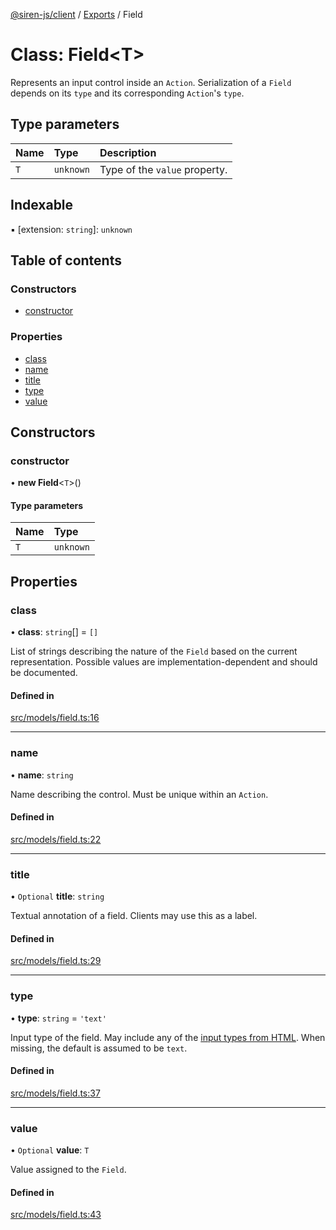 [@siren-js/client](../README.md) / [Exports](../modules.md) / Field

# Class: Field<T\>

Represents an input control inside an `Action`. Serialization of a `Field` depends on its `type` and its
corresponding `Action`'s `type`.

## Type parameters

| Name | Type | Description |
| :------ | :------ | :------ |
| `T` | `unknown` | Type of the `value` property. |

## Indexable

▪ [extension: `string`]: `unknown`

## Table of contents

### Constructors

- [constructor](Field.md#constructor)

### Properties

- [class](Field.md#class)
- [name](Field.md#name)
- [title](Field.md#title)
- [type](Field.md#type)
- [value](Field.md#value)

## Constructors

### constructor

• **new Field**<`T`\>()

#### Type parameters

| Name | Type |
| :------ | :------ |
| `T` | `unknown` |

## Properties

### class

• **class**: `string`[] = `[]`

List of strings describing the nature of the `Field` based on the current representation. Possible values are
implementation-dependent and should be documented.

#### Defined in

[src/models/field.ts:16](https://github.com/siren-js/client/blob/3170d58/src/models/field.ts#L16)

___

### name

• **name**: `string`

Name describing the control. Must be unique within an `Action`.

#### Defined in

[src/models/field.ts:22](https://github.com/siren-js/client/blob/3170d58/src/models/field.ts#L22)

___

### title

• `Optional` **title**: `string`

Textual annotation of a field. Clients may use this as a label.

#### Defined in

[src/models/field.ts:29](https://github.com/siren-js/client/blob/3170d58/src/models/field.ts#L29)

___

### type

• **type**: `string` = `'text'`

Input type of the field. May include any of the [input types from HTML](https://html.spec.whatwg.org/multipage/input.html#attr-input-type).
When missing, the default is assumed to be `text`.

#### Defined in

[src/models/field.ts:37](https://github.com/siren-js/client/blob/3170d58/src/models/field.ts#L37)

___

### value

• `Optional` **value**: `T`

Value assigned to the `Field`.

#### Defined in

[src/models/field.ts:43](https://github.com/siren-js/client/blob/3170d58/src/models/field.ts#L43)
